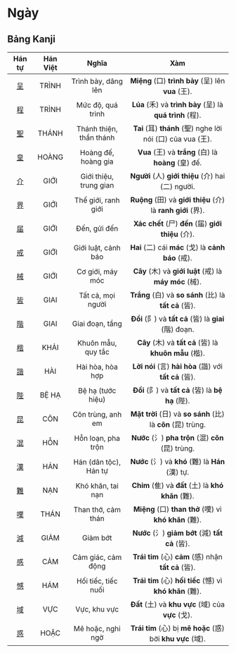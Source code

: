 # Ngày

## Bảng Kanji

| Hán tự | Hán Việt | Nghĩa | Xàm |
| :---: | :---: | :---: | :---: |
| [<span class="stroke-order">呈</span>](https://mazii.net/vi-VN/search/kanji/javi/%E5%91%88) | TRÌNH | Trình bày, dâng lên | **Miệng** (口) **trình bày** (呈) lên **vua** (王). |
| [<span class="stroke-order">程</span>](https://mazii.net/vi-VN/search/kanji/javi/%E7%A8%8B) | TRÌNH | Mức độ, quá trình | **Lúa** (禾) và **trình bày** (呈) là **quá trình** (程). |
| [<span class="stroke-order">聖</span>](https://mazii.net/vi-VN/search/kanji/javi/%E8%81%96) | THÁNH | Thánh thiện, thần thánh | **Tai** (耳) **thánh** (聖) nghe lời nói (口) của vua (王). |
| [<span class="stroke-order">皇</span>](https://mazii.net/vi-VN/search/kanji/javi/%E7%9A%87) | HOÀNG | Hoàng đế, hoàng gia | **Vua** (王) và **trắng** (白) là **hoàng** (皇) đế. |
| [<span class="stroke-order">介</span>](https://mazii.net/vi-VN/search/kanji/javi/%E4%BB%8B) | GIỚI | Giới thiệu, trung gian | **Người** (人) **giới thiệu** (介) hai (二) người. |
| [<span class="stroke-order">界</span>](https://mazii.net/vi-VN/search/kanji/javi/%E7%95%8C) | GIỚI | Thế giới, ranh giới | **Ruộng** (田) và **giới thiệu** (介) là **ranh giới** (界). |
| [<span class="stroke-order">届</span>](https://mazii.net/vi-VN/search/kanji/javi/%E5%B1%8A) | GIỚI | Đến, gửi đến | **Xác chết** (尸) **đến** (届) **giới thiệu** (介). |
| [<span class="stroke-order">戒</span>](https://mazii.net/vi-VN/search/kanji/javi/%E6%88%92) | GIỚI | Giới luật, cảnh báo | **Hai** (二) cái **mác** (戈) là **cảnh báo** (戒). |
| [<span class="stroke-order">械</span>](https://mazii.net/vi-VN/search/kanji/javi/%E6%A2%B0) | GIỚI | Cơ giới, máy móc | **Cây** (木) và **giới luật** (戒) là **máy móc** (械). |
| [<span class="stroke-order">皆</span>](https://mazii.net/vi-VN/search/kanji/javi/%E7%9A%86) | GIAI | Tất cả, mọi người | **Trắng** (白) và **so sánh** (比) là **tất cả** (皆). |
| [<span class="stroke-order">階</span>](https://mazii.net/vi-VN/search/kanji/javi/%E9%9A%8E) | GIAI | Giai đoạn, tầng | **Đồi** (阝) và **tất cả** (皆) là **giai** (階) đoạn. |
| [<span class="stroke-order">楷</span>](https://mazii.net/vi-VN/search/kanji/javi/%E6%A5%B7) | KHẢI | Khuôn mẫu, quy tắc | **Cây** (木) và **tất cả** (皆) là **khuôn mẫu** (楷). |
| [<span class="stroke-order">諧</span>](https://mazii.net/vi-VN/search/kanji/javi/%E8%AB%A7) | HÀI | Hài hòa, hòa hợp | **Lời nói** (言) **hài hòa** (諧) với **tất cả** (皆). |
| [<span class="stroke-order">陛</span>](https://mazii.net/vi-VN/search/kanji/javi/%E9%99%9B) | BỆ HẠ | Bệ hạ (tước hiệu) | **Đồi** (阝) và **tất cả** (皆) là **bệ hạ** (陛). |
| [<span class="stroke-order">昆</span>](https://mazii.net/vi-VN/search/kanji/javi/%E6%98%86) | CÔN | Côn trùng, anh em | **Mặt trời** (日) và **so sánh** (比) là **côn** (昆) trùng. |
| [<span class="stroke-order">混</span>](https://mazii.net/vi-VN/search/kanji/javi/%E6%B7%B7) | HỖN | Hỗn loạn, pha trộn | **Nước** (氵) **pha trộn** (混) **côn** (昆) trùng. |
| [<span class="stroke-order">漢</span>](https://mazii.net/vi-VN/search/kanji/javi/%E6%BC%A2) | HÁN | Hán (dân tộc), Hán tự | **Nước** (氵) và **khó** (難) là **Hán** (漢) tự. |
| [<span class="stroke-order">難</span>](https://mazii.net/vi-VN/search/kanji/javi/%E9%9B%A3) | NẠN | Khó khăn, tai nạn | **Chim** (隹) và **đất** (土) là **khó khăn** (難). |
| [<span class="stroke-order">嘆</span>](https://mazii.net/vi-VN/search/kanji/javi/%E5%98%86) | THÁN | Than thở, cảm thán | **Miệng** (口) **than thở** (嘆) vì **khó khăn** (難). |
| [<span class="stroke-order">減</span>](https://mazii.net/vi-VN/search/kanji/javi/%E6%B8%9B) | GIẢM | Giảm bớt | **Nước** (氵) **giảm bớt** (減) **tất cả** (皆). |
| [<span class="stroke-order">感</span>](https://mazii.net/vi-VN/search/kanji/javi/%E6%84%9F) | CẢM | Cảm giác, cảm động | **Trái tim** (心) **cảm** (感) nhận **tất cả** (皆). |
| [<span class="stroke-order">憾</span>](https://mazii.net/vi-VN/search/kanji/javi/%E6%86%BE) | HÁM | Hối tiếc, tiếc nuối | **Trái tim** (心) **hối tiếc** (憾) vì **khó khăn** (難). |
| [<span class="stroke-order">域</span>](https://mazii.net/vi-VN/search/kanji/javi/%E5%9F%9F) | VỰC | Vực, khu vực | **Đất** (土) và **khu vực** (域) của **vực** (戈). |
| [<span class="stroke-order">惑</span>](https://mazii.net/vi-VN/search/kanji/javi/%E6%83%91) | HOẶC | Mê hoặc, nghi ngờ | **Trái tim** (心) bị **mê hoặc** (惑) bởi **khu vực** (域). |

